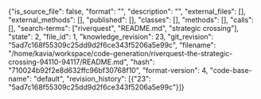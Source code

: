 {"is_source_file": false, "format": "", "description": "", "external_files": [], "external_methods": [], "published": [], "classes": [], "methods": [], "calls": [], "search-terms": ["riverquest", "README.md", "strategic crossing"], "state": 2, "file_id": 1, "knowledge_revision": 23, "git_revision": "5ad7c168f55309c25dd9d2f6ce343f5206a5e99c", "filename": "/home/kavia/workspace/code-generation/riverquest-the-strategic-crossing-94110-94117/README.md", "hash": "710024b92f2e8d632ffc96bf30768f10", "format-version": 4, "code-base-name": "default", "revision_history": [{"23": "5ad7c168f55309c25dd9d2f6ce343f5206a5e99c"}]}